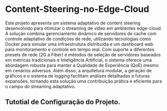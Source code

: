 # Content-Steering-no-Edge-Cloud

Este projeto apresenta um sistema adaptativo de content steering desenvolvido para otimizar o streaming de vídeo em ambientes edge-cloud. A solução combina gerenciamento dinâmico de servidores de cache com controle adaptativo de condições de rede, utilizando tecnologias como Docker para simular uma infraestrutura distribuída e um dashboard web para monitoramento e controle em tempo real. Com suporte a diferentes presets de rede (2G a Fiber) e métodos de seleção de servidores baseados em métricas tradicionais e Inteligência Artificial, o sistema oferece uma abordagem robusta para manter a Qualidade de Experiência (QoE) mesmo em cenários adversos. Além disso, a arquitetura modular, a geração de gráficos e o sistema de logging facilitam análises detalhadas e futuras expansões, tornando esta solução uma contribuição prática e eficiente para o campo do streaming adaptativo.

## Tutotial de Configuração do Projeto.
